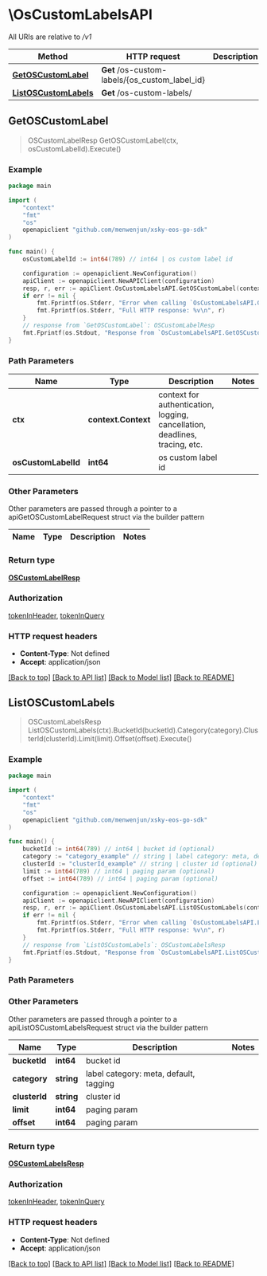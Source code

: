 # \OsCustomLabelsAPI

All URIs are relative to */v1*

Method | HTTP request | Description
------------- | ------------- | -------------
[**GetOSCustomLabel**](OsCustomLabelsAPI.md#GetOSCustomLabel) | **Get** /os-custom-labels/{os_custom_label_id} | 
[**ListOSCustomLabels**](OsCustomLabelsAPI.md#ListOSCustomLabels) | **Get** /os-custom-labels/ | 



## GetOSCustomLabel

> OSCustomLabelResp GetOSCustomLabel(ctx, osCustomLabelId).Execute()





### Example

```go
package main

import (
	"context"
	"fmt"
	"os"
	openapiclient "github.com/menwenjun/xsky-eos-go-sdk"
)

func main() {
	osCustomLabelId := int64(789) // int64 | os custom label id

	configuration := openapiclient.NewConfiguration()
	apiClient := openapiclient.NewAPIClient(configuration)
	resp, r, err := apiClient.OsCustomLabelsAPI.GetOSCustomLabel(context.Background(), osCustomLabelId).Execute()
	if err != nil {
		fmt.Fprintf(os.Stderr, "Error when calling `OsCustomLabelsAPI.GetOSCustomLabel``: %v\n", err)
		fmt.Fprintf(os.Stderr, "Full HTTP response: %v\n", r)
	}
	// response from `GetOSCustomLabel`: OSCustomLabelResp
	fmt.Fprintf(os.Stdout, "Response from `OsCustomLabelsAPI.GetOSCustomLabel`: %v\n", resp)
}
```

### Path Parameters


Name | Type | Description  | Notes
------------- | ------------- | ------------- | -------------
**ctx** | **context.Context** | context for authentication, logging, cancellation, deadlines, tracing, etc.
**osCustomLabelId** | **int64** | os custom label id | 

### Other Parameters

Other parameters are passed through a pointer to a apiGetOSCustomLabelRequest struct via the builder pattern


Name | Type | Description  | Notes
------------- | ------------- | ------------- | -------------


### Return type

[**OSCustomLabelResp**](OSCustomLabelResp.md)

### Authorization

[tokenInHeader](../README.md#tokenInHeader), [tokenInQuery](../README.md#tokenInQuery)

### HTTP request headers

- **Content-Type**: Not defined
- **Accept**: application/json

[[Back to top]](#) [[Back to API list]](../README.md#documentation-for-api-endpoints)
[[Back to Model list]](../README.md#documentation-for-models)
[[Back to README]](../README.md)


## ListOSCustomLabels

> OSCustomLabelsResp ListOSCustomLabels(ctx).BucketId(bucketId).Category(category).ClusterId(clusterId).Limit(limit).Offset(offset).Execute()





### Example

```go
package main

import (
	"context"
	"fmt"
	"os"
	openapiclient "github.com/menwenjun/xsky-eos-go-sdk"
)

func main() {
	bucketId := int64(789) // int64 | bucket id (optional)
	category := "category_example" // string | label category: meta, default, tagging (optional)
	clusterId := "clusterId_example" // string | cluster id (optional)
	limit := int64(789) // int64 | paging param (optional)
	offset := int64(789) // int64 | paging param (optional)

	configuration := openapiclient.NewConfiguration()
	apiClient := openapiclient.NewAPIClient(configuration)
	resp, r, err := apiClient.OsCustomLabelsAPI.ListOSCustomLabels(context.Background()).BucketId(bucketId).Category(category).ClusterId(clusterId).Limit(limit).Offset(offset).Execute()
	if err != nil {
		fmt.Fprintf(os.Stderr, "Error when calling `OsCustomLabelsAPI.ListOSCustomLabels``: %v\n", err)
		fmt.Fprintf(os.Stderr, "Full HTTP response: %v\n", r)
	}
	// response from `ListOSCustomLabels`: OSCustomLabelsResp
	fmt.Fprintf(os.Stdout, "Response from `OsCustomLabelsAPI.ListOSCustomLabels`: %v\n", resp)
}
```

### Path Parameters



### Other Parameters

Other parameters are passed through a pointer to a apiListOSCustomLabelsRequest struct via the builder pattern


Name | Type | Description  | Notes
------------- | ------------- | ------------- | -------------
 **bucketId** | **int64** | bucket id | 
 **category** | **string** | label category: meta, default, tagging | 
 **clusterId** | **string** | cluster id | 
 **limit** | **int64** | paging param | 
 **offset** | **int64** | paging param | 

### Return type

[**OSCustomLabelsResp**](OSCustomLabelsResp.md)

### Authorization

[tokenInHeader](../README.md#tokenInHeader), [tokenInQuery](../README.md#tokenInQuery)

### HTTP request headers

- **Content-Type**: Not defined
- **Accept**: application/json

[[Back to top]](#) [[Back to API list]](../README.md#documentation-for-api-endpoints)
[[Back to Model list]](../README.md#documentation-for-models)
[[Back to README]](../README.md)

